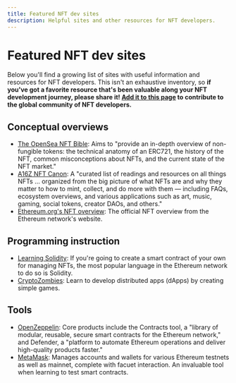 ```yaml
---
title: Featured NFT dev sites
description: Helpful sites and other resources for NFT developers.
---
```

 # Featured NFT dev sites

Below you'll find a growing list of sites with useful information and resources for NFT developers. This isn't an exhaustive inventory, so **if you've got a favorite resource that's been valuable along your NFT development journey, please share it! [Add it to this page](https://github.com/protocol/nft-website/blob/main/docs/reference/featured-sites.md) to contribute to the global community of NFT developers.**
 
 ## Conceptual overviews

- [The OpenSea NFT Bible](https://opensea.io/blog/guides/non-fungible-tokens/): Aims to "provide an in-depth overview of non-fungible tokens: the technical anatomy of an ERC721, the history of the NFT, common misconceptions about NFTs, and the current state of the NFT market." 
- [A16Z NFT Canon](https://a16z.com/2021/04/02/nfts-readings-resources/): A "curated list of readings and resources on all things NFTs ... organized from the big picture of what NFTs are and why they matter to how to mint, collect, and do more with them — including FAQs, ecosystem overviews, and various applications such as art, music, gaming, social tokens, creator DAOs, and others."
- [Ethereum.org's NFT overview](https://ethereum.org/en/nft/): The official NFT overview from the Ethereum network's website.
  
## Programming instruction
- [Learning Solidity](https://karl.tech/learning-solidity-part-1-deploy-a-contract/): If you're going to create a smart contract of your own for managing NFTs, the most popular language in the Ethereum network to do so is Solidity.
- [CryptoZombies](https://cryptozombies.io/): Learn to develop distributed apps (dApps) by creating simple games.

## Tools

- [OpenZeppelin](https://openzeppelin.com/): Core products include the Contracts tool, a "library of modular, reusable, secure smart contracts for the Ethereum network," and Defender, a "platform to automate Ethereum operations and deliver high-quality products faster."
- [MetaMask](https://docs.metamask.io/guide/): Manages accounts and wallets for various Ethereum testnets as well as mainnet, complete with facuet interaction. An invaluable tool when learning to test smart contracts.
